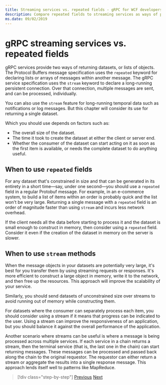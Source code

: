 ```yaml
---
title: Streaming services vs. repeated fields - gRPC for WCF developers
description: Compare repeated fields to streaming services as ways of passing collections of data by using gRPC.
ms.date: 09/02/2019
---
```


# gRPC streaming services vs. repeated fields

gRPC services provide two ways of returning datasets, or lists of objects. The Protocol Buffers message specification uses the `repeated` keyword for declaring lists or arrays of messages within another message. The gRPC service specification uses the `stream` keyword to declare a long-running persistent connection. Over that connection, multiple messages are sent, and can be processed, individually.

You can also use the `stream` feature for long-running temporal data such as notifications or log messages. But this chapter will consider its use for returning a single dataset.

Which you should use depends on factors such as:

- The overall size of the dataset.
- The time it took to create the dataset at either the client or server end.
- Whether the consumer of the dataset can start acting on it as soon as the first item is available, or needs the complete dataset to do anything useful.

## When to use `repeated` fields

For any dataset that's constrained in size and that can be generated in its entirety in a short time—say, under one second—you should use a `repeated` field in a regular Protobuf message. For example, in an e-commerce system, to build a list of items within an order is probably quick and the list won't be very large. Returning a single message with a `repeated` field is an order of magnitude faster than using `stream` and incurs less network overhead.

If the client needs all the data before starting to process it and the dataset is small enough to construct in memory, then consider using a `repeated` field. Consider it even if the creation of the dataset in memory on the server is slower.

## When to use `stream` methods

When the message objects in your datasets are potentially very large, it's best for you transfer them by using streaming requests or responses. It's more efficient to construct a large object in memory, write it to the network, and then free up the resources. This approach will improve the scalability of your service.

Similarly, you should send datasets of unconstrained size over streams to avoid running out of memory while constructing them.

For datasets where the consumer can separately process each item, you should consider using a stream if it means that progress can be indicated to the user. Using a stream can improve the responsiveness of an application, but you should balance it against the overall performance of the application.

Another scenario where streams can be useful is where a message is being processed across multiple services. If each service in a chain returns a stream, then the terminal service (that is, the last one in the chain) can start returning messages. These messages can be processed and passed back along the chain to the original requestor. The requestor can either return a stream or aggregate the results into a single response message. This approach lends itself well to patterns like MapReduce.

>[!div class="step-by-step"]
>[Previous](migrate-duplex-services.md)
>[Next](client-libraries.md)
